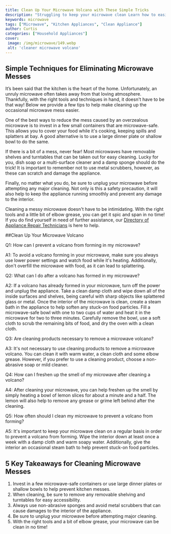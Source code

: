 ```yaml
---
title: Clean Up Your Microwave Volcano with These Simple Tricks
description: "Struggling to keep your microwave clean Learn how to easily tackle those spills and splatters with these simple tricks Get your microwave sparkling in no time"
keywords: microwave
tags: ["Microwave", "Kitchen Appliances", "Clean Appliance"]
author: Curtis
categories: ["Household Appliances"]
cover: 
 image: /img/microwave/149.webp
 alt: 'cleaner microwave volcano'
---
```

## Simple Techniques for Eliminating Microwave Messes

It’s been said that the kitchen is the heart of the home. Unfortunately, an unruly microwave often takes away from that loving atmosphere. Thankfully, with the right tools and techniques in hand, it doesn't have to be that way! Below we provide a few tips to help make cleaning up the occasional microwave mess easier.

One of the best ways to reduce the mess caused by an overzealous microwave is to invest in a few small containers that are microwave-safe. This allows you to cover your food while it's cooking, keeping spills and splatters at bay. A good alternative is to use a large dinner plate or shallow bowl to do the same. 

If there is a bit of a mess, never fear! Most microwaves have removable shelves and turntables that can be taken out for easy cleaning. Lucky for you, dish soap or a multi-surface cleaner and a damp sponge should do the trick! It is important to remember not to use metal scrubbers, however, as these can scratch and damage the appliance. 

Finally, no matter what you do, be sure to unplug your microwave before attempting any major cleaning. Not only is this a safety precaution, it will also help to keep the appliance running smoothly and prevent any damage to the interior. 

Cleaning a messy microwave doesn't have to be intimidating. With the right tools and a little bit of elbow grease, you can get it spic and span in no time! If you do find yourself in need of further assistance, our [Directory of Appliance Repair Technicians](./pages/appliance-repair-technicians) is here to help.

##Clean Up Your Microwave Volcano

Q1: How can I prevent a volcano from forming in my microwave?

A1: To avoid a volcano forming in your microwave, make sure you always use lower power settings and watch food while it's heating. Additionally, don't overfill the microwave with food, as it can lead to splattering.

Q2: What can I do after a volcano has formed in my microwave? 

A2: If a volcano has already formed in your microwave, turn off the power and unplug the appliance. Take a clean damp cloth and wipe down all of the inside surfaces and shelves, being careful with sharp objects like splattered glass or metal. Once the interior of the microwave is clean, create a steam bath in the appliance to help soften any stuck-on food particles. Fill a microwave-safe bowl with one to two cups of water and heat it in the microwave for two to three minutes. Carefully remove the bowl, use a soft cloth to scrub the remaining bits of food, and dry the oven with a clean cloth.

Q3: Are cleaning products necessary to remove a microwave volcano?

A3: It's not necessary to use cleaning products to remove a microwave volcano. You can clean it with warm water, a clean cloth and some elbow grease. However, if you prefer to use a cleaning product, choose a non-abrasive soap or mild cleaner.

Q4: How can I freshen up the smell of my microwave after cleaning a volcano?

A4: After cleaning your microwave, you can help freshen up the smell by simply heating a bowl of lemon slices for about a minute and a half. The lemon will also help to remove any grease or grime left behind after the cleaning.

Q5: How often should I clean my microwave to prevent a volcano from forming?

A5: It's important to keep your microwave clean on a regular basis in order to prevent a volcano from forming. Wipe the interior down at least once a week with a damp cloth and warm soapy water. Additionally, give the interior an occasional steam bath to help prevent stuck-on food particles.

## 5 Key Takeaways for Cleaning Microwave Messes
1. Invest in a few microwave-safe containers or use large dinner plates or shallow bowls to help prevent kitchen messes.
2. When cleaning, be sure to remove any removable shelving and turntables for easy accessibility.
3. Always use non-abrasive sponges and avoid metal scrubbers that can cause damages to the interior of the appliance.
4. Be sure to unplug your microwave before attempting major cleaning.
5. With the right tools and a bit of elbow grease, your microwave can be clean in no time!
